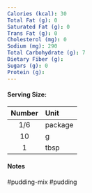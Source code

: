 ```yaml
---
Calories (kcal): 30
Total Fat (g): 0
Saturated Fat (g): 0
Trans Fat (g): 0
Cholesterol (mg): 0
Sodium (mg): 290
Total Carbohydrate (g): 7
Dietary Fiber (g):
Sugars (g): 0
Protein (g):
---
```

#### Serving Size:

| Number | Unit    |
| :----: | :------ |
|  1/6   | package |
|   10   | g       |
|   1    | tbsp    |
#### Notes

#pudding-mix #pudding